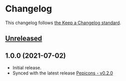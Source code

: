 # Changelog

This changelog follows [the Keep a Changelog standard](https://keepachangelog.com).

## [Unreleased](https://github.com/codeat3/blade-pepicons/compare/1.0.0...main)

## 1.0.0 (2021-07-02)
* Initial release.
* Synced with the latest release [Pepicons - v0.2.0](https://github.com/CyCraft/pepicons/releases/tag/v0.2.0)
